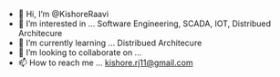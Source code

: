 - 👋 Hi, I’m @KishoreRaavi
- 👀 I’m interested in ... Software Engineering, SCADA, IOT, Distribued Architecure
- 🌱 I’m currently learning ... Distribued Architecure
- 💞️ I’m looking to collaborate on ...
- 📫 How to reach me ... kishore.rj11@gmail.com

<!---
KishoreRaavi/KishoreRaavi is a ✨ special ✨ repository because its `README.md` (this file) appears on your GitHub profile.
You can click the Preview link to take a look at your changes.
--->
